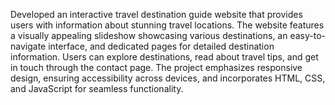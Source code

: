 Developed an interactive travel destination guide website that provides users with information about stunning travel locations. The website features a visually appealing slideshow showcasing various destinations, an easy-to-navigate interface, and dedicated pages for detailed destination information. Users can explore destinations, read about travel tips, and get in touch through the contact page. The project emphasizes responsive design, ensuring accessibility across devices, and incorporates HTML, CSS, and JavaScript for seamless functionality.
